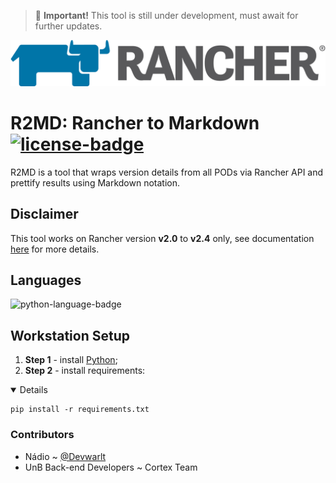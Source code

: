 > 🚧 **Important!** This tool is still under development, must await for further updates.

[![rancher-logo](rancher-logo.png)](#)

# R2MD: Rancher to Markdown [![license-badge]][license]
R2MD is a tool that wraps version details from all PODs via Rancher API and prettify results using Markdown notation.

## Disclaimer
This tool works on Rancher version **v2.0** to **v2.4** only, see documentation [here](https://rancher.com/docs/rancher/v2.0-v2.4/en/) for more details.

## Languages
![python-language-badge]

## Workstation Setup
1. **Step 1** - install [Python][ref-1];
1. **Step 2** - install requirements:

<details open>
  
  ```shell
  pip install -r requirements.txt
  ```
  
</details>

### Contributors
- Nádio ~ [@Devwarlt][nadio-ref]
- UnB Back-end Developers ~ Cortex Team

[nadio-ref]: https://github.com/Devwarlt

[python-language-badge]: https://img.shields.io/badge/Python-3.8.3-yellow?logo=python&style=plastic

[license-badge]: https://img.shields.io/badge/License-WTFPL-black?style=plastic
[license]: /LICENSE

[ref-1]: https://www.python.org/downloads/
